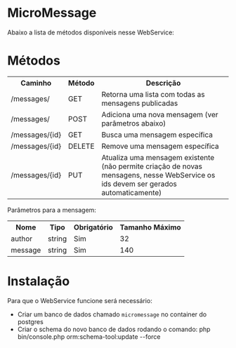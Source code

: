 MicroMessage
============

Abaixo a lista de métodos disponíveis nesse WebService:

# Métodos

<table>
  <tr>
    <th>Caminho</th>
    <th>Método</th>
    <th>Descrição</th>
  </tr>
  <tr>
    <td>/messages/</td>
    <td>GET</td>
    <td>Retorna uma lista com todas as mensagens publicadas</td>
  </tr>
  <tr>
    <td>/messages/</td>
    <td>POST</td>
    <td>Adiciona uma nova mensagem (ver parâmetros abaixo)</td>
  </tr>
  <tr>
    <td>/messages/{id}</td>
    <td>GET</td>
    <td>Busca uma mensagem específica</td>
  </tr>
  <tr>
    <td>/messages/{id}</td>
    <td>DELETE</td>
    <td>Remove uma mensagem específica</td>
  </tr>
  <tr>
    <td>/messages/{id}</td>
    <td>PUT</td>
    <td>Atualiza uma mensagem existente (não permite criação de novas mensagens, nesse WebService os ids devem ser gerados automaticamente)</td>
  </tr>
</table>

Parâmetros para a mensagem:

<table>
  <tr>
    <th>Nome</th>
    <th>Tipo</th>
    <th>Obrigatório</th>
    <th>Tamanho Máximo</th>
  </tr>
  <tr>
    <td>author</td>
    <td>string</td>
    <td>Sim</td>
    <td>32</td>
  </tr>
  <tr>
    <td>message</td>
    <td>string</td>
    <td>Sim</td>
    <td>140</td>
  </tr>
</table>

# Instalação

Para que o WebService funcione será necessário:

- Criar um banco de dados chamado `micromessage` no container do postgres
- Criar o schema do novo banco de dados rodando o comando: php bin/console.php orm:schema-tool:update --force
